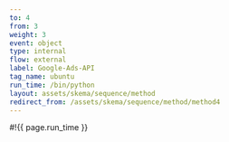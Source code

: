 ```yaml
---
to: 4
from: 3
weight: 3
event: object
type: internal
flow: external
label: Google-Ads-API
tag_name: ubuntu
run_time: /bin/python
layout: assets/skema/sequence/method
redirect_from: /assets/skema/sequence/method/method4
---
```

#!{{ page.run_time }}

